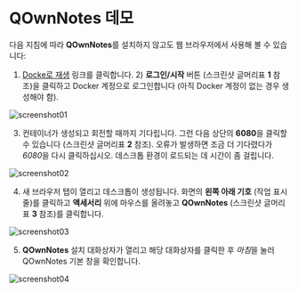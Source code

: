 # QOwnNotes 데모

다음 지침에 따라 **QOwnNotes**를 설치하지 않고도 웹 브라우저에서 사용해 볼 수 있습니다:

1) [Docke로 재생](https://labs.play-with-docker.com/?stack=https://raw.githubusercontent.com/qownnotes/docker-desktop/main/examples/docker-compose.play-with-docker.yml&stack_name=desktop) 링크를 클릭합니다. 2) **로그인/시작** 버튼 (스크린샷 글머리표 **1** 참조)을 클릭하고 Docker 계정으로 로그인합니다 (아직 Docker 계정이 없는 경우 생성해야 함).

![screenshot01](/img/demo/playwithdocker01.png)

3) 컨테이너가 생성되고 회전할 때까지 기다립니다. 그런 다음 상단의 **6080**을 클릭할 수 있습니다 (스크린샷 글머리표 **2** 참조). 오류가 발생하면 조금 더 기다렸다가 *6080*을 다시 클릭하십시오. 데스크톱 환경이 로드되는 데 시간이 좀 걸립니다.

![screenshot02](/img/demo/playwithdocker02.png)

4) 새 브라우저 탭이 열리고 데스크톱이 생성됩니다. 화면의 **왼쪽 아래 기호** (작업 표시줄)를 클릭하고 **액세서리** 위에 마우스를 올려놓고 **QOwnNotes** (스크린샷 글머리표 **3** 참조)를 클릭합니다.

![screenshot03](/img/demo/playwithdocker03.png)

5)  **QOwnNotes** 설치 대화상자가 열리고 해당 대화상자를 클릭한 후 *마침*을 눌러 QOwnNotes 기본 창을 확인합니다.

![screenshot04](/img/demo/playwithdocker04.png)
